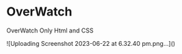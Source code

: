 # OverWatch
OverWatch Only Html and CSS

<div>
  ![Uploading Screenshot 2023-06-22 at 6.32.40 pm.png…]()
</div>
